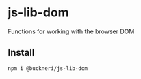 # js-lib-dom

Functions for working with the browser DOM

## Install

```
npm i @buckneri/js-lib-dom
